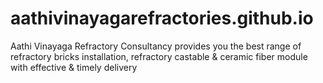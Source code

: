 # aathivinayagarefractories.github.io
Aathi Vinayaga Refractory Consultancy provides you the best range of refractory bricks installation, refractory castable &amp; ceramic fiber module with effective &amp; timely delivery
